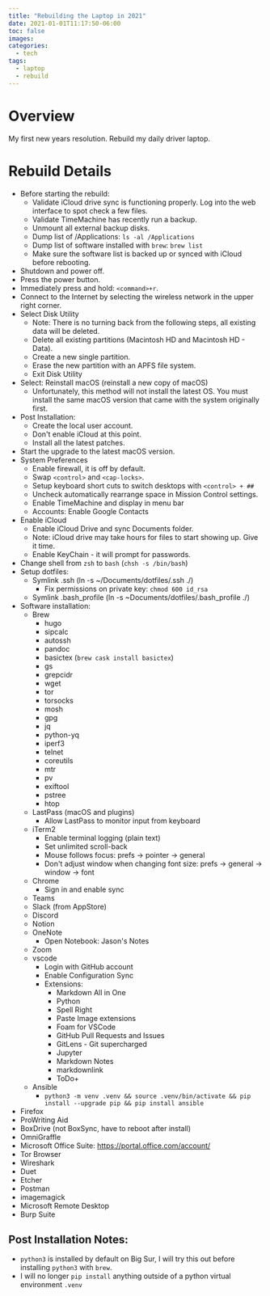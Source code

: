 ```yaml
---
title: "Rebuilding the Laptop in 2021"
date: 2021-01-01T11:17:50-06:00
toc: false
images:
categories:
  - tech
tags: 
  - laptop
  - rebuild
---
```

# Overview

My first new years resolution.  Rebuild my daily driver laptop.

# Rebuild Details

- Before starting the rebuild:
  - Validate iCloud drive sync is functioning properly.   Log into the web interface to spot check a  few files.
  - Validate TimeMachine has recently run a backup.
  - Unmount all external backup disks.
  - Dump list of /Applications: `ls -al /Applications`
  - Dump list of software installed with `brew`: `brew list`
  - Make sure the software list is backed up or synced with iCloud before rebooting.
- Shutdown and power off.
- Press the power button.
- Immediately press and hold: `<command>+r`.
- Connect to the Internet by selecting the wireless network in the upper right corner.
- Select Disk Utility
  - Note: There is no turning back from the following steps, all existing data will be deleted.
  - Delete all existing partitions (Macintosh HD and Macintosh HD - Data).
  - Create a new single partition.
  - Erase the new partition with an APFS file system.
  - Exit Disk Utility
- Select: Reinstall macOS (reinstall a new copy of macOS)
  - Unfortunately, this method will not install the latest OS.  You must install the same macOS version that came with the system originally first.
- Post Installation:
  - Create the local user account.
  - Don't enable iCloud at this point.  
  - Install all the latest patches.
- Start the upgrade to the latest macOS version.
- System Preferences
  - Enable firewall, it is off by default.
  - Swap `<control>` and `<cap-locks>`.
  - Setup keyboard short cuts to switch desktops with `<control> + ##`
  - Uncheck automatically rearrange space in Mission Control settings.
  - Enable TimeMachine and display in menu bar
  - Accounts: Enable Google Contacts
- Enable iCloud
  - Enable iCloud Drive and sync Documents folder.
  - Note: iCloud drive may take hours for files to start showing up.   Give it time.
  - Enable KeyChain - it will prompt for passwords.
- Change shell from `zsh` to `bash` (`chsh -s /bin/bash`)
- Setup dotfiles:
  - Symlink .ssh (ln -s ~/Documents/dotfiles/.ssh ./)
    - Fix permissions on private key: `chmod 600 id_rsa`
  - Symlink .bash_profile (ln -s ~Documents/dotfiles/.bash_profile ./)
- Software installation:
  - Brew
    - hugo
    - sipcalc
    - autossh
    - pandoc
    - basictex (`brew cask install basictex`)
    - gs
    - grepcidr
    - wget
    - tor
    - torsocks
    - mosh
    - gpg
    - jq
    - python-yq
    - iperf3
    - telnet
    - coreutils
    - mtr
    - pv
    - exiftool
    - pstree
    - htop
  - LastPass (macOS and plugins)
    - Allow LastPass to monitor input from keyboard
  - iTerm2
    - Enable terminal logging (plain text)
    - Set unlimited scroll-back
    - Mouse follows focus: prefs -> pointer -> general
    - Don't adjust window when changing font size: prefs -> general -> window -> font
  - Chrome
    - Sign in and enable sync
  - Teams
  - Slack (from AppStore)
  - Discord
  - Notion
  - OneNote
    - Open Notebook: Jason's Notes
  - Zoom
  - vscode
    - Login with GitHub account
    - Enable Configuration Sync
    - Extensions:
      - Markdown All in One
      - Python
      - Spell Right
      - Paste Image extensions
      - Foam for VSCode
      - GitHub Pull Requests and Issues
      - GitLens - Git supercharged
      - Jupyter
      - Markdown Notes
      - markdownlink
      - ToDo+
  - Ansible
    - `python3 -m venv .venv && source .venv/bin/activate && pip install --upgrade pip && pip install ansible`
 - Firefox
 - ProWriting Aid
 - BoxDrive (not BoxSync, have to reboot after install)
 - OmniGraffle
 - Microsoft Office Suite: https://portal.office.com/account/
 - Tor Browser
 - Wireshark
 - Duet
 - Etcher
 - Postman
 - imagemagick
 - Microsoft Remote Desktop
 - Burp Suite


## Post Installation Notes:

- `python3` is installed by default on Big Sur, I will try this out before installing `python3` with `brew`.
- I will no longer `pip install` anything outside of a python virtual environment `.venv`
